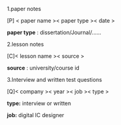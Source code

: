 1.paper notes

[P] < paper name >< paper type >< date >

**paper type** : dissertation/Journal/......



2.lesson notes

[C]< lesson name >< source >

**source** : university/course id



3.Interview and written test questions

[Q]< company >< year >< job >< type >

**type:**  interview or written

**job:**  digital IC designer

